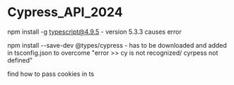 # Cypress_API_2024

npm install -g typescript@4.9.5 - version 5.3.3 causes error

npm install --save-dev @types/cypress - has to be downloaded and added in tsconfig.json to overcome "error >> cy is not recognized/ cyrpess not defined"

find how to pass cookies in ts
